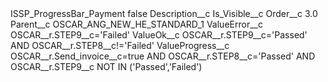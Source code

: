 <?xml version="1.0" encoding="UTF-8"?>
<CustomMetadata xmlns="http://soap.sforce.com/2006/04/metadata" xmlns:xsi="http://www.w3.org/2001/XMLSchema-instance" xmlns:xsd="http://www.w3.org/2001/XMLSchema">
    <label>ISSP_ProgressBar_Payment</label>
    <protected>false</protected>
    <values>
        <field>Description__c</field>
        <value xsi:nil="true"/>
    </values>
    <values>
        <field>Is_Visible__c</field>
        <value xsi:nil="true"/>
    </values>
    <values>
        <field>Order__c</field>
        <value xsi:type="xsd:double">3.0</value>
    </values>
    <values>
        <field>Parent__c</field>
        <value xsi:type="xsd:string">OSCAR_ANG_NEW_HE_STANDARD_1</value>
    </values>
    <values>
        <field>ValueError__c</field>
        <value xsi:type="xsd:string">OSCAR__r.STEP9__c=&apos;Failed&apos;</value>
    </values>
    <values>
        <field>ValueOk__c</field>
        <value xsi:type="xsd:string">OSCAR__r.STEP9__c=&apos;Passed&apos; AND OSCAR__r.STEP8__c!=&apos;Failed&apos;</value>
    </values>
    <values>
        <field>ValueProgress__c</field>
        <value xsi:type="xsd:string">OSCAR__r.Send_invoice__c=true AND OSCAR__r.STEP8__c=&apos;Passed&apos; AND OSCAR__r.STEP9__c NOT IN (&apos;Passed&apos;,&apos;Failed&apos;)</value>
    </values>
</CustomMetadata>
